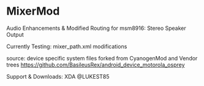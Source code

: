 # MixerMod
Audio Enhancements &amp; Modified Routing for msm8916: Stereo Speaker Output

Currently Testing: mixer_path.xml modifications

source: device specific system files forked from CyanogenMod and Vendor trees
https://github.com/BasileusRex/android_device_motorola_osprey

Support & Downloads: 
XDA @LUKEST85
<PENDING Link to XDA Thread>

